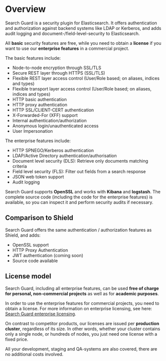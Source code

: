 <!---
Copryight 2016 floragunn UG (haftungsbeschränkt)
-->

# Overview

Search Guard is a security plugin for Elasticsearch. It offers authentication and authorization against backend systems like LDAP or Kerberos, and adds audit logging and document-/field-level-security to Elasticsearch.

All **basic** security features are free, while you need to obtain a **license** if you want to use our **enterprise features** in a commercial project.

The basic features include:

* Node-to-node encryption through SSL/TLS
* Secure REST layer through HTTPS (SSL/TLS)
* Flexible REST layer access control (User/Role based; on aliases, indices and types)		
* Flexible transport layer access control (User/Role based; on aliases, indices and types)		
* HTTP basic authentication		
* HTTP proxy authentication		
* HTTP SSL/CLIENT-CERT authentication	
* X-Forwarded-For (XFF) support		
* Internal authentication/authorization	
* Anonymous login/unauthenticated access
* User Impersonation		

The enterprise features include:

* HTTP SPNEGO/Kerberos authentication	
* LDAP/Active Directory authentication/authorisation
* Document level security (DLS): Retrieve only documents matching criteria
* Field level security (FLS): Filter out fields from a search response		
* JSON web token support
* Audit logging		

Search Guard supports **OpenSSL** and works with **Kibana** and **logstash**. The complete source code (including the code for the enterprise features) is available, so you can inspect it and perform security audits if necessary.

## Comparison to Shield

Search Guard offers the same authentication / authorization features as Shield, and adds:

* OpenSSL support
* HTTP Proxy Authentication
* JWT authentication (coming soon)
* Source code available

## License model

Search Guard, including all enterprise features, can be used **free of charge for personal, non-commercial projects** as well as for **academic purposes**.

In order to use the enterprise features for commercial projects, you need to obtain a license. For more information on enterprise licensing, see here: [Search Guard enterprise licensing](https://floragunn.com/searchguard/searchguard-license-support/).

On contrast to competitor products, our licenses are issued per **production cluster**, regardless of its size. In other words, whether your cluster contains only a single node, or hundreds of nodes, you just need one license with a fixed price.

All your development, staging and QA-systems are also covered, there are no additional costs involved.